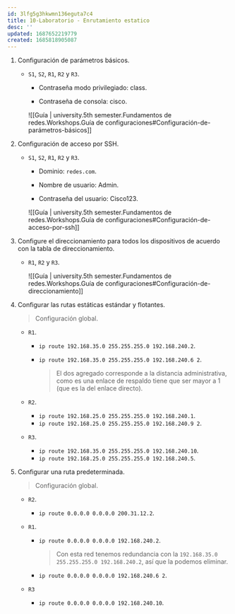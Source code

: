 ```yaml
---
id: 3lfg5g3hkwmn136eguta7c4
title: 10-Laboratorio - Enrutamiento estatico
desc: ''
updated: 1687652219779
created: 1685818905087
---
```


1. Configuración de parámetros básicos.

	- `S1`, `S2`, `R1`, `R2` y `R3`.

		- Contraseña modo privilegiado: class.

		- Contraseña de consola: cisco.

		![[Guía | university.5th semester.Fundamentos de redes.Workshops.Guía de configuraciones#Configuración-de-parámetros-básicos]]

2. Configuración de acceso por SSH.

	- `S1`, `S2`, `R1`, `R2` y `R3`.

		- Dominio: `redes.com`.

		- Nombre de usuario: Admin.

		- Contraseña del usuario: Cisco123.

		![[Guía | university.5th semester.Fundamentos de redes.Workshops.Guía de configuraciones#Configuración-de-acceso-por-ssh]]

3. Configure el direccionamiento para todos los dispositivos de acuerdo con la tabla de direccionamiento.

	- `R1`, `R2` y `R3`.

		![[Guía | university.5th semester.Fundamentos de redes.Workshops.Guía de configuraciones#Configuración-de-direccionamiento]]

4. Configurar las rutas estáticas estándar y flotantes.

    > Configuración global.

    - `R1`.

        - `ip route 192.168.35.0 255.255.255.0 192.168.240.2`.
        - `ip route 192.168.35.0 255.255.255.0 192.168.240.6 2`.

            > El dos agregado corresponde a la distancia administrativa, como es una enlace de  respaldo tiene que ser mayor a 1 (que es la del enlace directo).

    - `R2`.

        - `ip route 192.168.25.0 255.255.255.0 192.168.240.1`.
        - `ip route 192.168.25.0 255.255.255.0 192.168.240.9 2`.

    - `R3`.

        - `ip route 192.168.35.0 255.255.255.0 192.168.240.10`.
        - `ip route 192.168.25.0 255.255.255.0 192.168.240.5`.

5. Configurar una ruta predeterminada.

    > Configuración global.

    - `R2`.

        - `ip route 0.0.0.0 0.0.0.0 200.31.12.2`.

    - `R1`.

        - `ip route 0.0.0.0 0.0.0.0 192.168.240.2`.

            > Con esta red tenemos redundancia con la `192.168.35.0 255.255.255.0 192.168.240.2`, así que la podemos eliminar.

        - `ip route 0.0.0.0 0.0.0.0 192.168.240.6 2`.

    - `R3`

        - `ip route 0.0.0.0 0.0.0.0 192.168.240.10`.
